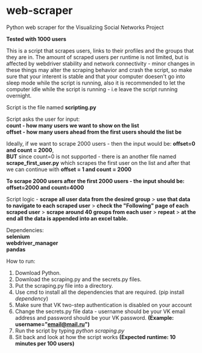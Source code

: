 # web-scraper
Python web scraper for the Visualizing Social Networks Project

**Tested with 1000 users** <br>

This is a script that scrapes users, links to their profiles and the groups that they are in. The amount of scraped users per runtime is not limited, but is affected by webdriver stability and network connectivity - minor changes in these things may alter the scraping behavior and crash the script, so make sure that your interent is stable and that your computer doesen't go into sleep mode while the script is running, also it is recommended to let the computer idle while the script is running - i.e leave the script running overnight. <br>

Script is the file named **scripting.py** <br>

Script asks the user for input: <br>
  **count - how many users we want to show on the list** <br>
  **offset - how many users ahead from the first users should the list be** <br>
  
Ideally, if we want to scrape 2000 users - then the input would be: **offset=0 and count = 2000**, <br>
**BUT** since count=0 is not supported - there is an another file named **scrape_first_user.py** which scrapes the first user on the list and after that we can continue with **offset = 1 and count = 2000** <br>

**To scrape 2000 users after the first 2000 users - the input should be: offset=2000 and count=4000** <br>

Script logic - **scrape all user data from the desired group** > **use that data to navigate to each scraped user** > **check the "Following" page of each scraped user** > **scrape around 40 groups from each user** > **repeat** > **at the end all the data is appended into an excel table.** <br>

Dependencies: <br>
  **selenium <br>
  webdriver_manager <br>
  pandas** <br>
  
How to run: 

  1. Download Python.
  2. Download the scraping.py and the secrets.py files.
  3. Put the scraping.py file into a directory.
  4. Use cmd to install all the dependencies that are required. (pip install *dependency*)
  5. Make sure that VK two-step authentication is disabled on your account
  6. Change the secrets.py file data - username should be your VK email address and password should be your VK password. **(Example: username="email@mail.ru")**
  7. Run the script by typing *python scraping.py*
  8. Sit back and look at how the script works **(Expected runtime: 10 minutes per 100 users)**
  

